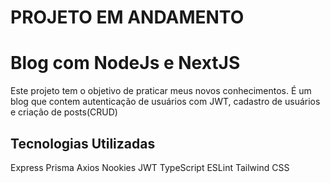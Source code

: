 # PROJETO EM ANDAMENTO
# Blog com NodeJs e NextJS

Este projeto tem o objetivo de praticar meus novos conhecimentos. É um blog que contem autenticação de usuários com JWT, cadastro de usuários e criação de posts(CRUD)

## Tecnologias Utilizadas 
Express 
Prisma
Axios
Nookies
JWT
TypeScript
ESLint
Tailwind CSS


